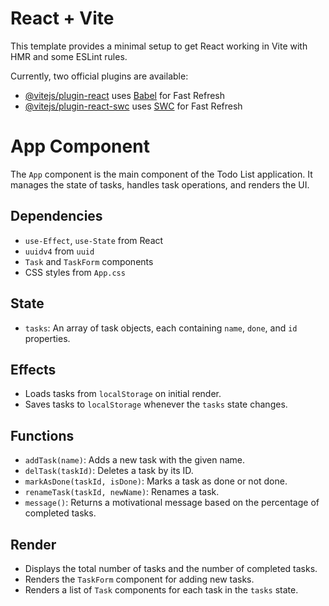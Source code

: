 # React + Vite

This template provides a minimal setup to get React working in Vite with HMR and some ESLint rules.

Currently, two official plugins are available:

- [@vitejs/plugin-react](https://github.com/vitejs/vite-plugin-react/blob/main/packages/plugin-react/README.md) uses [Babel](https://babeljs.io/) for Fast Refresh
- [@vitejs/plugin-react-swc](https://github.com/vitejs/vite-plugin-react-swc) uses [SWC](https://swc.rs/) for Fast Refresh
# App Component

The `App` component is the main component of the Todo List application. It manages the state of tasks, handles task operations, and renders the UI.

## Dependencies
- `use-Effect`, `use-State` from React
- `uuidv4` from `uuid`
- `Task` and `TaskForm` components
- CSS styles from `App.css`

## State
- `tasks`: An array of task objects, each containing `name`, `done`, and `id` properties.

## Effects
- Loads tasks from `localStorage` on initial render.
- Saves tasks to `localStorage` whenever the `tasks` state changes.

## Functions
- `addTask(name)`: Adds a new task with the given name.
- `delTask(taskId)`: Deletes a task by its ID.
- `markAsDone(taskId, isDone)`: Marks a task as done or not done.
- `renameTask(taskId, newName)`: Renames a task.
- `message()`: Returns a motivational message based on the percentage of completed tasks.

## Render
- Displays the total number of tasks and the number of completed tasks.
- Renders the `TaskForm` component for adding new tasks.
- Renders a list of `Task` components for each task in the `tasks` state.
